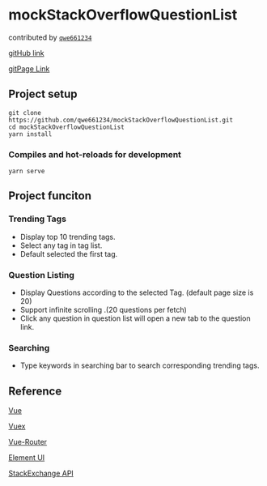 # mockStackOverflowQuestionList

contributed by [`qwe661234`](https://github.com/qwe661234)

[gitHub link](https://github.com/qwe661234/VuePreStudy)

[gitPage Link](https://qwe661234.github.io/VuePreStudy/)

## Project setup
```
git clone https://github.com/qwe661234/mockStackOverflowQuestionList.git
cd mockStackOverflowQuestionList
yarn install
```

### Compiles and hot-reloads for development
```
yarn serve
```

## Project funciton

### Trending Tags

* Display top 10 trending tags.
* Select any tag in tag list.
* Default selected the first tag.

### Question Listing

* Display Questions according to the selected Tag. (default page size is 20)
* Support infinite scrolling .(20 questions per fetch)
* Click any question in question list will open a new tab to the question link.

### Searching

* Type keywords in searching bar to search corresponding trending tags.

## Reference

[Vue](https://cn.vuejs.org/v2/guide/)

[Vuex](https://vuex.vuejs.org/zh/guide/)

[Vue-Router](https://router.vuejs.org/installation.html#direct-download-cdn)

[Element UI](https://element.eleme.io/#/zh-CN)

[StackExchange API](https://api.stackexchange.com/docs)


